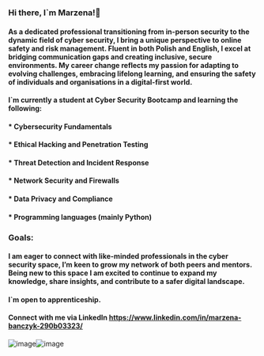 ### Hi there, I`m Marzena!👋

#### As a dedicated professional transitioning from in-person security to the dynamic field of cyber security, I bring a unique perspective to online safety and risk management. Fluent in both Polish and English, I excel at bridging communication gaps and creating inclusive, secure environments. My career change reflects my passion for adapting to evolving challenges, embracing lifelong learning, and ensuring the safety of individuals and organisations in a digital-first world.
#### I`m currently a student at Cyber Security Bootcamp and learning the following:
#### * Cybersecurity Fundamentals
#### * Ethical Hacking and Penetration Testing
#### * Threat Detection and Incident Response
#### * Network Security and Firewalls
#### * Data Privacy and Compliance
#### * Programming languages (mainly Python)
### Goals:
#### I am eager to connect with like-minded professionals in the cyber security space, I’m keen to grow my network of both peers and mentors. Being new to this space I am excited to continue to expand my knowledge, share insights, and contribute to a safer digital landscape.

#### I`m open to apprenticeship.
#### Connect with me via LinkedIn  <https://www.linkedin.com/in/marzena-banczyk-290b03323/>

![image](https://github.com/user-attachments/assets/b4b9ea00-a28f-4bad-9a52-cbc9a8055232)![image](https://github.com/user-attachments/assets/d724479b-22af-4219-b78d-03a5de752a85)

